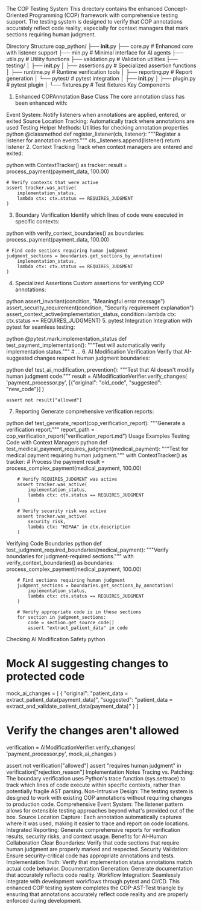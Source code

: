 The COP Testing System
This directory contains the enhanced Concept-Oriented Programming (COP) framework with comprehensive testing support. The testing system is designed to verify that COP annotations accurately reflect code reality, especially for context managers that mark sections requiring human judgment.

Directory Structure
cop_python/
├── __init__.py
├── core.py           # Enhanced core with listener support
├── min.py            # Minimal interface for AI agents
├── utils.py          # Utility functions
├── validation.py     # Validation utilities
├── testing/
│   ├── __init__.py
│   ├── assertions.py # Specialized assertion functions
│   ├── runtime.py    # Runtime verification tools
│   ├── reporting.py  # Report generation
│   └── pytest/       # pytest integration
│       ├── __init__.py
│       ├── plugin.py # pytest plugin
│       └── fixtures.py # Test fixtures
Key Components
1. Enhanced COPAnnotation Base Class
The core annotation class has been enhanced with:

Event System: Notify listeners when annotations are applied, entered, or exited
Source Location Tracking: Automatically track where annotations are used
Testing Helper Methods: Utilities for checking annotation properties
python
@classmethod
def register_listener(cls, listener):
    """Register a listener for annotation events."""
    cls._listeners.append(listener)
    return listener
2. Context Tracking
Track when context managers are entered and exited:

python
with ContextTracker() as tracker:
    result = process_payment(payment_data, 100.00)
    
    # Verify contexts that were active
    assert tracker.was_active(
        implementation_status, 
        lambda ctx: ctx.status == REQUIRES_JUDGMENT
    )
3. Boundary Verification
Identify which lines of code were executed in specific contexts:

python
with verify_context_boundaries() as boundaries:
    process_payment(payment_data, 100.00)
    
    # Find code sections requiring human judgment
    judgment_sections = boundaries.get_sections_by_annotation(
        implementation_status,
        lambda ctx: ctx.status == REQUIRES_JUDGMENT
    )
4. Specialized Assertions
Custom assertions for verifying COP annotations:

python
assert_invariant(condition, "Meaningful error message")
assert_security_requirement(condition, "Security requirement explanation")
assert_context_active(implementation_status, condition=lambda ctx: ctx.status == REQUIRES_JUDGMENT)
5. pytest Integration
Integration with pytest for seamless testing:

python
@pytest.mark.implementation_status
def test_payment_implementation():
    """Test will automatically verify implementation status."""
    # ...
6. AI Modification Verification
Verify that AI-suggested changes respect human judgment boundaries:

python
def test_ai_modification_prevention():
    """Test that AI doesn't modify human judgment code."""
    result = AIModificationVerifier.verify_changes(
        'payment_processor.py',
        [{"original": "old_code", "suggested": "new_code"}]
    )
    
    assert not result["allowed"]
7. Reporting
Generate comprehensive verification reports:

python
def test_generate_report(cop_verification_report):
    """Generate a verification report."""
    report_path = cop_verification_report("verification_report.md")
Usage Examples
Testing Code with Context Managers
python
def test_medical_payment_requires_judgment(medical_payment):
    """Test for medical payment requiring human judgment."""
    with ContextTracker() as tracker:
        # Process the payment
        result = process_complex_payment(medical_payment, 100.00)
        
        # Verify REQUIRES_JUDGMENT was active
        assert tracker.was_active(
            implementation_status,
            lambda ctx: ctx.status == REQUIRES_JUDGMENT
        )
        
        # Verify security risk was active
        assert tracker.was_active(
            security_risk,
            lambda ctx: "HIPAA" in ctx.description
        )
Verifying Code Boundaries
python
def test_judgment_required_boundaries(medical_payment):
    """Verify boundaries for judgment-required sections."""
    with verify_context_boundaries() as boundaries:
        process_complex_payment(medical_payment, 100.00)
        
        # Find sections requiring human judgment
        judgment_sections = boundaries.get_sections_by_annotation(
            implementation_status,
            lambda ctx: ctx.status == REQUIRES_JUDGMENT
        )
        
        # Verify appropriate code is in these sections
        for section in judgment_sections:
            code = section.get_source_code()
            assert "extract_patient_data" in code
Checking AI Modification Safety
python
# Mock AI suggesting changes to protected code
mock_ai_changes = [
    {
        "original": "patient_data = extract_patient_data(payment_data)",
        "suggested": "patient_data = extract_and_validate_patient_data(payment_data)"
    }
]

# Verify the changes aren't allowed
verification = AIModificationVerifier.verify_changes(
    'payment_processor.py', 
    mock_ai_changes
)

assert not verification["allowed"]
assert "requires human judgment" in verification["rejection_reason"]
Implementation Notes
Tracing vs. Patching: The boundary verification uses Python's trace function (sys.settrace) to track which lines of code execute within specific contexts, rather than potentially fragile AST parsing.
Non-Intrusive Design: The testing system is designed to work with existing COP annotations without requiring changes to production code.
Comprehensive Event System: The listener pattern allows for extensible testing approaches beyond what's provided out of the box.
Source Location Capture: Each annotation automatically captures where it was used, making it easier to trace and report on code locations.
Integrated Reporting: Generate comprehensive reports for verification results, security risks, and context usage.
Benefits for AI-Human Collaboration
Clear Boundaries: Verify that code sections that require human judgment are properly marked and respected.
Security Validation: Ensure security-critical code has appropriate annotations and tests.
Implementation Truth: Verify that implementation status annotations match actual code behavior.
Documentation Generation: Generate documentation that accurately reflects code reality.
Workflow Integration: Seamlessly integrate with development workflows through pytest and CI/CD.
This enhanced COP testing system completes the COP-AST-Test triangle by ensuring that annotations accurately reflect code reality and are properly enforced during development.

